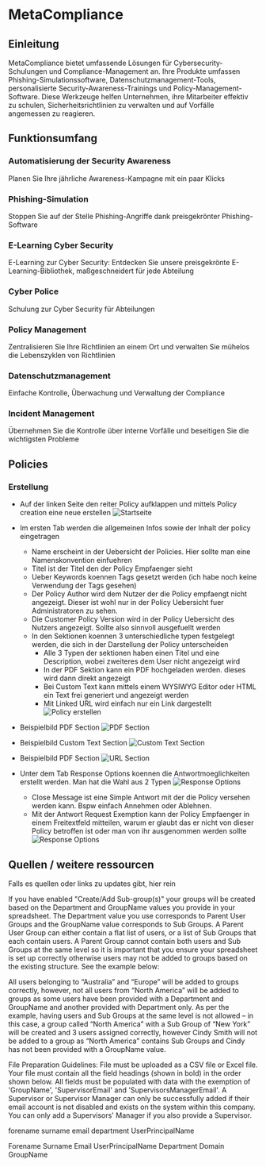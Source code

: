 # MetaCompliance

## Einleitung

MetaCompliance bietet umfassende Lösungen für Cybersecurity-Schulungen und Compliance-Management an. Ihre Produkte umfassen Phishing-Simulationssoftware, Datenschutzmanagement-Tools, personalisierte Security-Awareness-Trainings und Policy-Management-Software. Diese Werkzeuge helfen Unternehmen, ihre Mitarbeiter effektiv zu schulen, Sicherheitsrichtlinien zu verwalten und auf Vorfälle angemessen zu reagieren.

## Funktionsumfang

### Automatisierung der Security Awareness

Planen Sie Ihre jährliche Awareness-Kampagne mit ein paar Klicks

### Phishing-Simulation

Stoppen Sie auf der Stelle Phishing-Angriffe dank preisgekrönter Phishing-Software

### E-Learning Cyber Security

E-Learning zur Cyber Security: Entdecken Sie unsere preisgekrönte E-Learning-Bibliothek, maßgeschneidert für jede Abteilung

### Cyber Police

Schulung zur Cyber Security für Abteilungen

### Policy Management

Zentralisieren Sie Ihre Richtlinien an einem Ort und verwalten Sie mühelos die Lebenszyklen von Richtlinien

### Datenschutzmanagement

Einfache Kontrolle, Überwachung und Verwaltung der Compliance

### Incident Management

Übernehmen Sie die Kontrolle über interne Vorfälle und beseitigen Sie die wichtigsten Probleme

## Policies

### Erstellung

- Auf der linken Seite den reiter Policy aufklappen und mittels Policy creation eine neue erstellen
![Startseite](/bilder/MetaCompliance/policy.png "Startseite")

- Im ersten Tab werden die allgemeinen Infos sowie der Inhalt der policy eingetragen 
  - Name erscheint in der Uebersicht der Policies. Hier sollte man eine Namenskonvention einfuehren
  - Titel ist der Titel den der Policy Empfaenger sieht
  - Ueber Keywords koennen Tags gesetzt werden (ich habe noch keine Verwendung der Tags gesehen)
  - Der Policy Author wird dem Nutzer der die Policy empfaengt nicht angezeigt. Dieser ist wohl nur in der Policy Uebersicht fuer Administratoren zu sehen.
  - Die Customer Policy Version wird in der Policy Uebersicht des Nutzers angezeigt. Sollte also sinnvoll ausgefuellt werden
  - In den Sektionen koennen 3 unterschiedliche typen festgelegt werden, die sich in der Darstellung der Policy unterscheiden
    - Alle 3 Typen der sektionen haben einen Titel und eine Description, wobei zweiteres dem User nicht angezeigt wird
    - In der PDF Sektion kann ein PDF hochgeladen werden. dieses wird dann direkt angezeigt
    - Bei Custom Text kann mittels einem WYSIWYG Editor oder HTML ein Text frei generiert und angezeigt werden
    - Mit Linked URL wird einfach nur ein Link dargestellt
![Policy erstellen](/bilder/MetaCompliance/policyPolicy.png "Policy erstellen")

- Beispielbild PDF Section
![PDF Section](/bilder/MetaCompliance/policyPolicySectionPDF.png "PDF Section")

- Beispielbild Custom Text Section
![Custom Text Section](/bilder/MetaCompliance/policyPolicySectionCustomText.png "Custom Text Section")

- Beispielbild PDF Section
![URL Section](/bilder/MetaCompliance/policyPolicySectionURL.png "URL Section")

- Unter dem Tab Response Options koennen die Antwortmoeglichkeiten erstellt werden. Man hat die Wahl aus 2 Typen
![Response Options](/bilder/MetaCompliance/policyPolicyResponseOptions.png "Response Options")
  - Close Message ist eine Simple Antwort mit der die Policy versehen werden kann. Bspw einfach Annehmen oder Ablehnen.
  - Mit der Antwort Request Exemption kann der Policy Empfaenger in einem Freitextfeld mitteilen, warum er glaubt das er nicht von dieser Policy betroffen ist oder man von ihr ausgenommen werden sollte
  ![Response Options](/bilder/MetaCompliance/policyPolicyResponseOptionsExemption.png "Response Options")


## Quellen / weitere ressourcen

Falls es quellen oder links zu updates gibt, hier rein  

If you have enabled "Create/Add Sub-group(s)" your groups will be created based on the Department and GroupName values you provide in your spreadsheet. The Department value you use corresponds to Parent User Groups and the GroupName value corresponds to Sub Groups. A Parent User Group can either contain a flat list of users, or a list of Sub Groups that each contain users. A Parent Group cannot contain both users and Sub Groups at the same level so it is important that you ensure your spreadsheet is set up correctly otherwise users may not be added to groups based on the existing structure.
See the example below:

All users belonging to “Australia” and “Europe” will be added to groups correctly, however, not all users from “North America” will be added to groups as some users have been provided with a Department and GroupName and another provided with Department only. As per the example, having users and Sub Groups at the same level is not allowed – in this case, a group called “North America” with a Sub Group of “New York” will be created and 3 users assigned correctly, however Cindy Smith will not be added to a group as “North America” contains Sub Groups and Cindy has not been provided with a GroupName value.


File Preparation Guidelines: File must be uploaded as a CSV file or Excel file. Your file must contain all the field headings (shown in bold) in the order shown below. All fields must be populated with data with the exemption of 'GroupName', 'SupervisorEmail' and 'SupervisorsManagerEmail'.
 A Supervisor or Supervisor Manager can only be successfully added if their email account is not disabled and exists on the system within this company. You can only add a Supervisors' Manager if you also provide a Supervisor.

 forename
 surname
 email
 department
UserPrincipalName 

 Forename 
 Surname 
 Email
UserPrincipalName 
Department 
Domain
GroupName